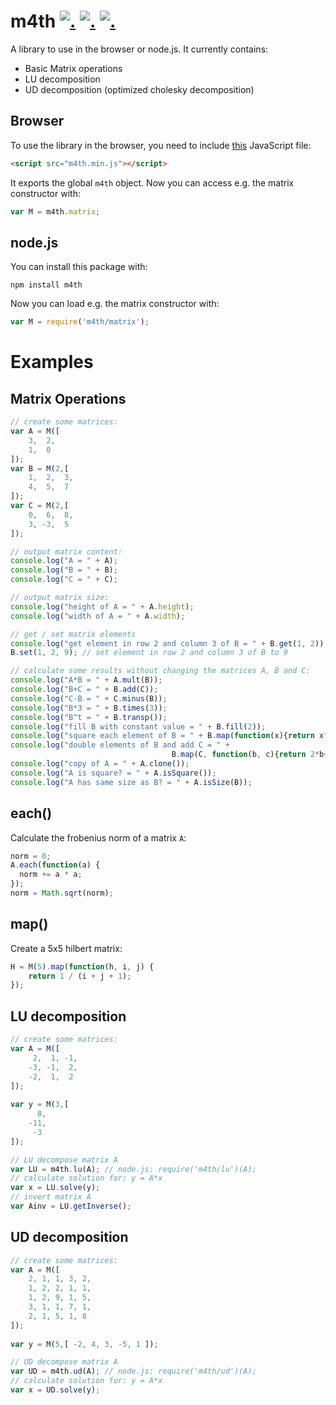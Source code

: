 m4th [![.](https://badge.fury.io/js/m4th.png)](http://badge.fury.io/js/m4th) [![.](https://travis-ci.org/hhelwich/m4th.png?branch=master)](https://travis-ci.org/hhelwich/m4th) [![.](https://coveralls.io/repos/hhelwich/m4th/badge.png)](https://coveralls.io/r/hhelwich/m4th)
====

A library to use in the browser or node.js. It currently contains:

* Basic Matrix operations
* LU decomposition
* UD decomposition (optimized cholesky decomposition)

Browser
-------

To use the library in the browser, you need to include [this](https://raw.github.com/hhelwich/m4th/master/m4th.min.js) JavaScript file:

```html
<script src="m4th.min.js"></script>
```

It exports the global `m4th` object. Now you can access e.g. the matrix constructor with:

```javascript
var M = m4th.matrix;
```

node.js
-------

You can install this package with:

```
npm install m4th
```

Now you can load e.g. the matrix constructor with:

```javascript
var M = require('m4th/matrix');
```

Examples
========

Matrix Operations
-----------------

```javascript
// create some matrices:
var A = M([
    3,  2,
    1,  0
]);
var B = M(2,[
    1,  2,  3,
    4,  5,  7
]);
var C = M(2,[
    0,  6,  8,
    3, -3,  5
]);

// output matrix content:
console.log("A = " + A);
console.log("B = " + B);
console.log("C = " + C);

// output matrix size:
console.log("height of A = " + A.height);
console.log("width of A = " + A.width);

// get / set matrix elements
console.log("get element in row 2 and column 3 of B = " + B.get(1, 2));
B.set(1, 2, 9); // set element in row 2 and column 3 of B to 9

// calculate some results without changing the matrices A, B and C:
console.log("A*B = " + A.mult(B));
console.log("B+C = " + B.add(C));
console.log("C-B = " + C.minus(B));
console.log("B*3 = " + B.times(3));
console.log("B^t = " + B.transp());
console.log("fill B with constant value = " + B.fill(2));
console.log("square each element of B = " + B.map(function(x){return x*x;}));
console.log("double elements of B and add C = " + 
                                    B.map(C, function(b, c){return 2*b+c;}));
console.log("copy of A = " + A.clone());
console.log("A is square? = " + A.isSquare());
console.log("A has same size as B? = " + A.isSize(B));
```



each()
------

Calculate the frobenius norm of a matrix ```A```:

```javascript
norm = 0;
A.each(function(a) {
  norm += a * a;
});
norm = Math.sqrt(norm);
```

map()
-----

Create a 5x5 hilbert matrix:

```javascript
H = M(5).map(function(h, i, j) {
    return 1 / (i + j + 1);
});
```



LU decomposition
----------------

```javascript
// create some matrices:
var A = M([
     2,  1, -1,
    -3, -1,  2,
    -2,  1,  2
]);
           
var y = M(3,[
      8,
    -11,
     -3
]);

// LU decompose matrix A          
var LU = m4th.lu(A); // node.js: require('m4th/lu')(A);
// calculate solution for: y = A*x
var x = LU.solve(y);
// invert matrix A
var Ainv = LU.getInverse();
```


UD decomposition
----------------

```javascript
// create some matrices:
var A = M([
    2, 1, 1, 3, 2,
    1, 2, 2, 1, 1,
    1, 2, 9, 1, 5,
    3, 1, 1, 7, 1,
    2, 1, 5, 1, 8
]);
           
var y = M(5,[ -2, 4, 3, -5, 1 ]);

// UD decompose matrix A          
var UD = m4th.ud(A); // node.js: require('m4th/ud')(A);
// calculate solution for: y = A*x
var x = UD.solve(y);
```
